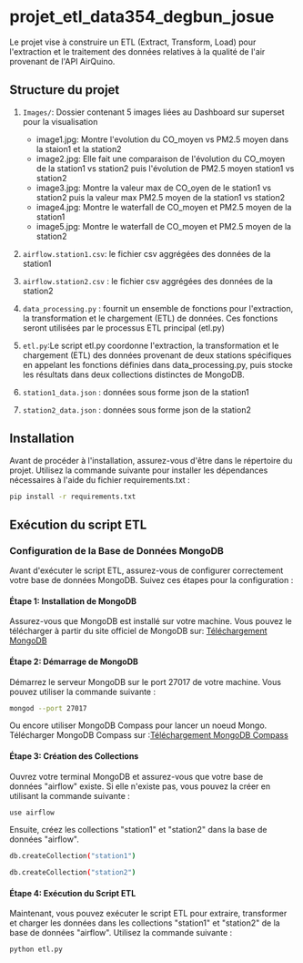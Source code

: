 # projet_etl_data354_degbun_josue
Le projet vise à construire un ETL (Extract, Transform, Load) pour l'extraction et le traitement des données relatives à la qualité de l'air provenant de l'API AirQuino.
## Structure du projet
1. `Images/`:
    Dossier contenant 5 images liées au Dashboard sur superset pour la visualisation
   - image1.jpg: Montre l'evolution du CO_moyen vs PM2.5 moyen dans la staion1 et la station2
   - image2.jpg: Elle fait une comparaison de l'évolution du CO_moyen de la station1 vs station2 puis l'évolution de PM2.5 moyen station1 vs station2
   - image3.jpg: Montre la valeur max de CO_oyen de le station1 vs station2 puis la valeur max PM2.5 moyen de la station1 vs station2
   - image4.jpg: Montre le waterfall de CO_moyen et PM2.5 moyen de la station1
   - image5.jpg: Montre le waterfall de CO_moyen et PM2.5 moyen de la station2
2.  `airflow.station1.csv`: le fichier csv aggrégées des données de la station1

3. `airflow.station2.csv`  :  le fichier csv aggrégées des données de la station2

4. `data_processing.py` : fournit un ensemble de fonctions pour l'extraction, la transformation et le chargement (ETL) de données. Ces fonctions seront utilisées par le processus ETL principal (etl.py)

5.  `etl.py`:Le script etl.py coordonne l'extraction, la transformation et le chargement (ETL) des données provenant de deux stations spécifiques en appelant les fonctions définies dans data_processing.py, puis stocke les résultats dans deux collections distinctes de MongoDB.
6.   `station1_data.json` : données sous forme json de la station1

7. `station2_data.json` : données sous forme json de la station2

## Installation
Avant de procéder à l'installation, assurez-vous d'être dans le répertoire du projet. Utilisez la commande suivante pour installer les dépendances nécessaires à l'aide du fichier requirements.txt :
```bash
pip install -r requirements.txt
```
## Exécution du script ETL
### Configuration de la Base de Données MongoDB
Avant d'exécuter le script ETL, assurez-vous de configurer correctement votre base de données MongoDB. Suivez ces étapes pour la configuration :

#### Étape 1: Installation de MongoDB
Assurez-vous que MongoDB est installé sur votre machine. Vous pouvez le télécharger à partir du site officiel de MongoDB sur: [Téléchargement MongoDB](https://www.mongodb.com/try/download/community)

#### Étape 2: Démarrage de MongoDB
Démarrez le serveur MongoDB sur le port 27017 de votre machine. Vous pouvez utiliser la commande suivante :
```bash
mongod --port 27017
```
Ou encore utiliser MongoDB Compass pour lancer un noeud Mongo. Télécharger MongoDB Compass sur :[Téléchargement MongoDB Compass](https://www.mongodb.com/try/download/shell)

#### Étape 3: Création des Collections
Ouvrez votre terminal MongoDB et assurez-vous que votre base de données "airflow" existe. Si elle n'existe pas, vous pouvez la créer en utilisant la commande suivante :
```bash
use airflow
```
Ensuite, créez les collections "station1" et "station2" dans la base de données "airflow".
```bash
db.createCollection("station1")
```
```bash
db.createCollection("station2")
```
#### Étape 4: Exécution du Script ETL
Maintenant, vous pouvez exécuter le script ETL pour extraire, transformer et charger les données dans les collections "station1" et "station2" de la base de données "airflow". Utilisez la commande suivante :
```bash
python etl.py
